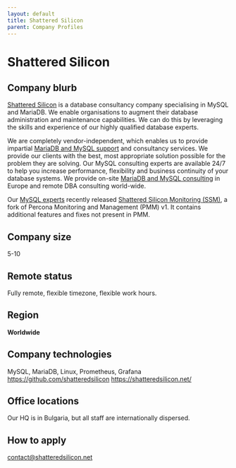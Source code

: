 ```yaml
---
layout: default
title: Shattered Silicon
parent: Company Profiles
---
```


# Shattered Silicon

## Company blurb

[Shattered Silicon](https://shatteredsilicon.net/) is a database consultancy company specialising in MySQL and MariaDB. We enable organisations to augment their database administration and maintenance capabilities. We can do this by leveraging the skills and experience of our highly qualified database experts.

We are completely vendor-independent, which enables us to provide impartial [MariaDB and MySQL support](https://shatteredsilicon.net/mariadb-mysql-support/) and consultancy services. We provide our clients with the best, most appropriate solution possible for the problem they are solving. Our MySQL consulting experts are available 24/7 to help you increase performance, flexibility and business continuity of your database systems. We provide on-site [MariaDB and MySQL consulting](https://shatteredsilicon.net/postgresql-mariadb-mysql-consulting/) in Europe and remote DBA consulting world-wide.

Our [MySQL experts](https://shatteredsilicon.net/mysql-experts/) recently released [Shattered Silicon Monitoring (SSM)](https://shatteredsilicon.net/mysql-monitoring-ssm/), a fork of Percona Monitoring and Management (PMM) v1. It contains additional features and fixes not present in PMM.

## Company size

5-10

## Remote status

Fully remote, flexible timezone, flexible work hours.

## Region

**Worldwide**

## Company technologies

MySQL, MariaDB, Linux, Prometheus, Grafana
<https://github.com/shatteredsilicon>
<https://shatteredsilicon.net/>

## Office locations

Our HQ is in Bulgaria, but all staff are internationally dispersed.

## How to apply

<contact@shatteredsilicon.net>
